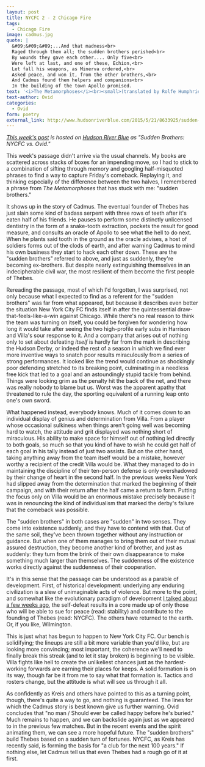 ```yaml
---
layout: post
title: NYCFC 2 - 2 Chicago Fire
tags: 
  - Chicago Fire 
image: cadmus.jpg
quote: |
  &#09;&#09;&#09;...And that madness<br>
  Raged through them all; the sudden brothers perished<br>
  By wounds they gave each other.... Only five<br>
  Were left at last, and one of these, Echion,<br>
  Let fall his weapons, as Minerva ordered,<br>
  Asked peace, and won it, from the other brothers,<br>
  And Cadmus found them helpers and companions<br>
  In the building of the town Apollo promised.
text: '<i>The Metamorphoses</i><br><small>(translated by Rolfe Humphries)</small>'
text-author: Ovid 
categories:
  - Ovid
form: poetry
external_link: http://www.hudsonriverblue.com/2015/5/21/8633925/sudden-brothers-nycfc-vs-ovid
---
```


*[This week's post](http://www.hudsonriverblue.com/2015/5/21/8633925/sudden-brothers-nycfc-vs-ovid) is hosted on [Hudson River Blue](http://www.hudsonriverblue.com) as "Sudden Brothers: NYCFC vs. Ovid."*

This week's passage didn't arrive via the usual channels. My books are scattered across stacks of boxes for an impending move, so I had to stick to a combination of sifting through memory and googling half-misquoted phrases to find a way to capture Friday's comeback. Replaying it, and thinking especially of the difference between the two halves, I remembered a phrase from *The Metamorphoses* that has stuck with me: "sudden brothers."

It shows up in the story of Cadmus. The eventual founder of Thebes has just slain some kind of badass serpent with three rows of teeth after it's eaten half of his friends. He pauses to perform some distinctly unlicensed dentistry in the form of a snake-tooth extraction, pockets the result for good measure, and consults an oracle of Apollo to see what the hell to do next.<!--break--> When he plants said tooth in the ground as the oracle advises, a host of soldiers forms out of the clods of earth, and after warning Cadmus to mind his own business they start to hack each other down. These are the "sudden brothers" referred to above, and just as suddenly, they're becoming ex-brothers. But despite nearly extinguishing themselves in an indecipherable civil war, the most resilient of them become the first people of Thebes. 

Rereading the passage, most of which I'd forgotten, I was surprised, not only because what I expected to find as a referent for the "sudden brothers" was far from what appeared, but because it describes even better the situation New York City FC finds itself in after the quintessential draw-that-feels-like-a-win against Chicago. While there's no real reason to think the team was turning on itself, you could be forgiven for wondering how long it would take after seeing the two high-profile early subs in Harrison and Villa's sour response to it. And a company that arises out of nothing only to set about defeating *itself* is hardly far from the mark in describing the Hudson Derby, or indeed the rest of a season in which we find ever more inventive ways to snatch poor results miraculously from a series of strong performances. It looked like the trend would continue as shockingly poor defending stretched to its breaking point, culminating in a needless free kick that led to a goal and an astoundingly stupid tackle from behind. Things were looking grim as the penalty hit the back of the net, and there was really nobody to blame but us. Worst was the apparent apathy that threatened to rule the day, the sporting equivalent of a running leap onto one's own sword.

What happened instead, everybody knows. Much of it comes down to an individual display of genius and determination from Villa. From a player whose occasional sulkiness when things aren't going well was becoming hard to watch, the attitude and grit displayed was nothing short of miraculous. His ability to make space for himself out of nothing led directly to both goals, so much so that you kind of have to wish he could get half of each goal in his tally instead of just two assists. But on the other hand, taking anything away from the team itself would be a mistake, however worthy a recipient of the credit Villa would be. What they managed to do in maintaining the discipline of their ten-person defense is only overshadowed by their change of heart in the second half. In the previous weeks New York had slipped away from the determination that marked the beginning of their campaign, and with their return after the half came a return to form. Putting the focus only on Villa would be an enormous mistake precisely because it was in renouncing the kind of individualism that marked the derby's failure that the comeback was possible.

The "sudden brothers" in both cases are "sudden" in two senses. They come into existence suddenly, and they have to contend with that. Out of the same soil, they've been thrown together without any instruction or guidance. But when one of them manages to bring them out of their mutual assured destruction, they become another kind of brother, and just as suddenly: they turn from the brink of their own disappearance to make something much larger than themselves. The suddenness of the existence works directly against the suddenness of their cooperation. 

It's in this sense that the passage can be understood as a parable of development. First, of historical development: underlying any enduring civilization is a slew of unimaginable acts of violence. But more to the point, and somewhat like the evolutionary paradigm of development [I talked about a few weeks ago](http://ninetyplusofblue.com/gilman,%20charlotte%20perkins/2015/04/16/philadelphia/), the self-defeat results in a core made up of only those who will be able to sue for peace (read: stability) and contribute to the founding of Thebes (read: NYCFC). The others have returned to the earth. Or, if you like, Wilmington. 

This is just what has begun to happen to New York City FC. Our bench is solidifying; the lineups are still a bit more variable than you'd like, but are looking more convincing; most important, the coherence we'll need to finally break this streak (and to let it stay broken) is beginning to be visible. Villa fights like hell to create the unlikeliest chances just as the hardest-working forwards are earning their places for keeps. A solid formation is on its way, though far be it from me to say what that formation is. Tactics and rosters change, but the attitude is what will see us through it all.

As confidently as Kreis and others have pointed to this as a turning point, though, there's quite a way to go, and nothing is guaranteed. The lines for which the Cadmus story is best known give us further warning. Ovid concludes that "no man / Should ever be called happy before he's buried." Much remains to happen, and we can backslide again just as we appeared to in the previous few matches. But in the recent events and the spirit animating them, we can see a more hopeful future. The "sudden brothers" build Thebes based on a sudden turn of fortunes. NYCFC, as Kreis has recently said, is forming the basis for "a club for the next 100 years." If nothing else, let Cadmus tell us that even Thebes had a rough go of it at first.

[^2]: I'm willing to claim without reservation that Saunders would've had that covered had Allen not come bundling in quite so spectacularly. I have to wonder if we'll see much of him again, because of that single bad decision but also because of the shambles he was reduced to down the wing in the minutes leading up to it. More positively, Shay Facey gave us a burst of defensive pace that we've sorely lacked, even though his decision-making going forward and one-on-one defending do occasionally leave you less than satisfied.

[^1]: This phrase is from the Rolfe Humphries translation, which has been pretty important to me over the years. I recommend it. The phrase and its concept probably stick out as much because of Humphries's translation as Ovid's original.

[^3]: I'm deliberately echoing Walter Benjamin's statement that "There is no document of civilization which is not at the same time a document of barbarism" from the "Theses on the Philosophy of History."
